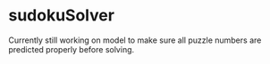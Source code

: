 # sudokuSolver

Currently still working on model to make sure all puzzle numbers are predicted properly before solving. 
